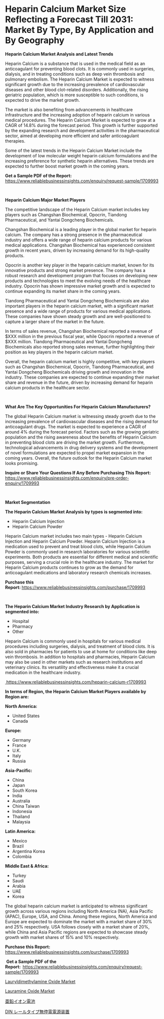 <p><h1>Heparin Calcium Market Size Reflecting a Forecast Till 2031: Market By Type, By Application and By Geography</h1></p><p><strong>Heparin Calcium Market Analysis and Latest Trends</strong></p>
<p><p>Heparin Calcium is a substance that is used in the medical field as an anticoagulant for preventing blood clots. It is commonly used in surgeries, dialysis, and in treating conditions such as deep vein thrombosis and pulmonary embolism. The Heparin Calcium Market is expected to witness significant growth due to the increasing prevalence of cardiovascular diseases and other blood clot-related disorders. Additionally, the rising geriatric population, which is more susceptible to such conditions, is expected to drive the market growth.</p><p>The market is also benefiting from advancements in healthcare infrastructure and the increasing adoption of heparin calcium in various medical procedures. The Heparin Calcium Market is expected to grow at a CAGR of 14.8% during the forecast period. This growth is further supported by the expanding research and development activities in the pharmaceutical sector, aimed at developing more efficient and safer anticoagulant therapies.</p><p>Some of the latest trends in the Heparin Calcium Market include the development of low molecular weight heparin calcium formulations and the increasing preference for synthetic heparin alternatives. These trends are expected to further boost market growth in the coming years.</p></p>
<p><strong>Get a Sample PDF of the Report:&nbsp;</strong> <a href="https://www.reliablebusinessinsights.com/enquiry/request-sample/1709993">https://www.reliablebusinessinsights.com/enquiry/request-sample/1709993</a></p>
<p>&nbsp;</p>
<p><strong>Heparin Calcium Major Market Players</strong></p>
<p><p>The competitive landscape of the Heparin Calcium market includes key players such as Changshan Biochemical, Opocrin, Tiandong Pharmaceutical, and Yantai Dongcheng Biochemicals. </p><p>Changshan Biochemical is a leading player in the global market for heparin calcium. The company has a strong presence in the pharmaceutical industry and offers a wide range of heparin calcium products for various medical applications. Changshan Biochemical has experienced consistent growth in recent years, driven by increasing demand for its high-quality products.</p><p>Opocrin is another key player in the heparin calcium market, known for its innovative products and strong market presence. The company has a robust research and development program that focuses on developing new products and technologies to meet the evolving needs of the healthcare industry. Opocrin has shown impressive market growth and is expected to continue expanding its market share in the coming years.</p><p>Tiandong Pharmaceutical and Yantai Dongcheng Biochemicals are also important players in the heparin calcium market, with a significant market presence and a wide range of products for various medical applications. These companies have shown steady growth and are well-positioned to capture a larger share of the market in the future.</p><p>In terms of sales revenue, Changshan Biochemical reported a revenue of $XXX million in the previous fiscal year, while Opocrin reported a revenue of $XXX million. Tiandong Pharmaceutical and Yantai Dongcheng Biochemicals also reported strong sales revenue, further highlighting their position as key players in the heparin calcium market.</p><p>Overall, the heparin calcium market is highly competitive, with key players such as Changshan Biochemical, Opocrin, Tiandong Pharmaceutical, and Yantai Dongcheng Biochemicals driving growth and innovation in the industry. These companies are expected to continue expanding their market share and revenue in the future, driven by increasing demand for heparin calcium products in the healthcare sector.</p></p>
<p>&nbsp;</p>
<p><strong>What Are The Key Opportunities For Heparin Calcium Manufacturers?</strong></p>
<p><p>The global Heparin Calcium market is witnessing steady growth due to the increasing prevalence of cardiovascular diseases and the rising demand for anticoagulant drugs. The market is expected to experience a CAGR of around 4% during the forecast period. Factors such as the growing geriatric population and the rising awareness about the benefits of Heparin Calcium in preventing blood clots are driving the market growth. Furthermore, technological advancements in drug delivery systems and the development of novel formulations are expected to propel market expansion in the coming years. Overall, the future outlook for the Heparin Calcium market looks promising.</p></p>
<p><strong>Inquire or Share Your Questions If Any Before Purchasing This Report:</strong> <a href="https://www.reliablebusinessinsights.com/enquiry/pre-order-enquiry/1709993">https://www.reliablebusinessinsights.com/enquiry/pre-order-enquiry/1709993</a></p>
<p>&nbsp;</p>
<p><strong>Market Segmentation</strong></p>
<p><strong>The Heparin Calcium Market Analysis by types is segmented into:</strong></p>
<p><ul><li>Heparin Calcium Injection</li><li>Heparin Calcium Powder</li></ul></p>
<p><p>Heparin Calcium market includes two main types - Heparin Calcium Injection and Heparin Calcium Powder. Heparin Calcium Injection is a medication used to prevent and treat blood clots, while Heparin Calcium Powder is commonly used in research laboratories for various scientific experiments. Both products are essential for different medical and scientific purposes, serving a crucial role in the healthcare industry. The market for Heparin Calcium products continues to grow as the demand for anticoagulant medications and laboratory research chemicals increases.</p></p>
<p><strong>Purchase this Report:&nbsp;</strong><a href="https://www.reliablebusinessinsights.com/purchase/1709993">https://www.reliablebusinessinsights.com/purchase/1709993</a></p>
<p>&nbsp;</p>
<p><strong>The Heparin Calcium Market Industry Research by Application is segmented into:</strong></p>
<p><ul><li>Hospital</li><li>Pharmacy</li><li>Other</li></ul></p>
<p><p>Heparin Calcium is commonly used in hospitals for various medical procedures including surgeries, dialysis, and treatment of blood clots. It is also sold in pharmacies for patients to use at home for conditions like deep vein thrombosis. In addition to hospitals and pharmacies, Heparin Calcium may also be used in other markets such as research institutions and veterinary clinics. Its versatility and effectiveness make it a crucial medication in the healthcare industry.</p></p>
<p><a href="https://www.reliablebusinessinsights.com/heparin-calcium-r1709993">&nbsp;https://www.reliablebusinessinsights.com/heparin-calcium-r1709993</a></p>
<p><strong>In terms of Region, the Heparin Calcium Market Players available by Region are:</strong></p>
<p>
    <p> <strong> North America: </strong>
        <ul>
            <li>United States</li>
            <li>Canada</li>
        </ul>
        </p> 
    <p> <strong> Europe: </strong>
        <ul>
            <li>Germany</li>
            <li>France</li>
            <li>U.K.</li>
            <li>Italy</li>
            <li>Russia</li>
        </ul>
        </p> 
    <p> <strong> Asia-Pacific: </strong>
        <ul>
            <li>China</li>
            <li>Japan</li>
            <li>South Korea</li>
            <li>India</li>
            <li>Australia</li>
            <li>China Taiwan</li>
            <li>Indonesia</li>
            <li>Thailand</li>
            <li>Malaysia</li>
        </ul>
        </p> 
    <p> <strong> Latin America: </strong>
        <ul>
            <li>Mexico</li>
            <li>Brazil</li>
            <li>Argentina Korea</li>
            <li>Colombia</li>
        </ul>
        </p> 
    <p> <strong> Middle East & Africa: </strong>
        <ul>
            <li>Turkey</li>
            <li>Saudi</li>
            <li>Arabia</li>
            <li>UAE</li>
            <li>Korea</li>
        </ul>
    </p>
    </p>
<p><p>The global heparin calcium market is anticipated to witness significant growth across various regions including North America (NA), Asia Pacific (APAC), Europe, USA, and China. Among these regions, North America and Europe are expected to dominate the market with a market share of 30% and 25% respectively. USA follows closely with a market share of 20%, while China and Asia Pacific regions are expected to showcase steady growth with market shares of 15% and 10% respectively.</p></p>
<p><strong>Purchase this Report: </strong><a href="https://www.reliablebusinessinsights.com/purchase/1709993">https://www.reliablebusinessinsights.com/purchase/1709993</a></p>
<p>&nbsp;<strong>Get a Sample PDF of the Report:&nbsp;&nbsp;</strong><a href="https://www.reliablebusinessinsights.com/enquiry/request-sample/1709993">https://www.reliablebusinessinsights.com/enquiry/request-sample/1709993</a></p>
<p><strong></strong></p>
<p><p><a href="https://github.com/caominhtri712020/Market-Research-Report-List-1/blob/main/lauryldimethylamine-oxide-market.md">Lauryldimethylamine Oxide Market</a></p><p><a href="https://github.com/lamhaoka57/Market-Research-Report-List-1/blob/main/lauramine-oxide-market.md">Lauramine Oxide Market</a></p><p><a href="https://github.com/leigh4852023/Market-Research-Report-List-2/blob/main/3421171178042.md">亜鉛イオン電池</a></p><p><a href="https://github.com/SimeonBode1/Market-Research-Report-List-1/blob/main/7131627178043.md">DIN レールタイプ無停電電源装置</a></p></p>